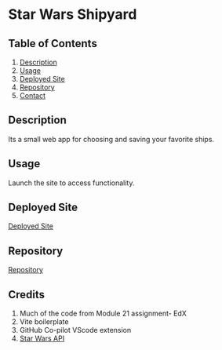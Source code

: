 # Star Wars Shipyard

## Table of Contents

1. [Description](#description)
2. [Usage](#usage)
3. [Deployed Site](#deployedsite)
4. [Repository](#repository)
5. [Contact](#contact)

## Description

Its a small web app for choosing and saving your favorite ships.

## Usage

Launch the site to access functionality. 

## Deployed Site

[Deployed Site]()

## Repository
[Repository](https://github.com/Oddux/SWshipyard)

## Credits
1. Much of the code from Module 21 assignment- EdX
2. Vite boilerplate
3. GitHub Co-pilot VScode extension
4. [Star Wars API](https://swapi.dev/)